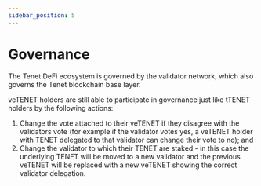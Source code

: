 ```yaml
---
sidebar_position: 5
---
```


# Governance

The Tenet DeFi ecosystem is governed by the validator network, which also governs the Tenet blockchain base layer.

veTENET holders are still able to participate in governance just like tTENET holders by the following actions:

1. Change the vote attached to their veTENET if they disagree with the validators vote (for example if the validator votes yes, a veTENET holder with TENET delegated to that validator can change their vote to no); and
2. Change the validator to which their TENET are staked - in this case the underlying TENET will be moved to a new validator and the previous veTENET will be replaced with a new veTENET showing the correct validator delegation.
